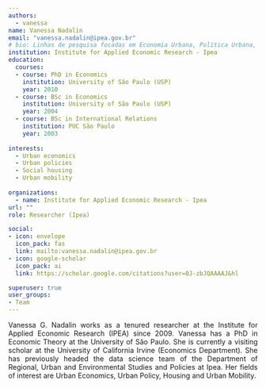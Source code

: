 ```yaml
---
authors:
  - vanessa
name: Vanessa Nadalin
email: "vanessa.nadalin@ipea.gov.br"
# bio: Linhas de pesquisa focadas em Economia Urbana, Política Urbana, Habitação Popular e Mobilidade Urbana.
institution: Institute for Applied Economic Research - Ipea
education:
  courses:
  - course: PhD in Economics
    institution: University of São Paulo (USP)
    year: 2010
  - course: BSc in Economics
    institution: University of São Paulo (USP)
    year: 2004
  - course: BSc in International Relations
    institution: PUC São Paulo
    year: 2003
    
interests:
  - Urban economics
  - Urban policies
  - Social housing
  - Urban mobility
  
organizations:
  - name: Institute for Applied Economic Research - Ipea
url: ""
role: Researcher (Ipea)

social:
- icon: envelope
  icon_pack: fas
  link: mailto:vanessa.nadalin@ipea.gov.br
- icon: google-scholar
  icon_pack: ai
  link: https://scholar.google.com/citations?user=0J-zbJQAAAAJ&hl

superuser: true
user_groups:
- Team
---
```

<p align="justify">
Vanessa G. Nadalin works as a tenured researcher at the Institute for Applied Economic Research (IPEA) since 2009. Vanessa has a PhD in Economic Theory at the University of São Paulo. She is currently a visiting scholar at the University of California Irvine (Economics Department). She has previously headed the data science team of the Department of Regional, Urban and Environmental Studies and Policies at Ipea. Her fields of interest are Urban Economics, Urban Policy, Housing and Urban Mobility.
</p>
